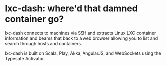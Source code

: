lxc-dash: where'd that damned container go?
===========================================

lxc-dash connects to machines via SSH and extracts Linux LXC container
information and beams that back to a web browser allowing you to list and
search through hosts and containers.

lxc-dash is built on Scala, Play, Akka, AngularJS, and WebSockets using the
Typesafe Activator.

